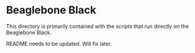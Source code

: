 # Beaglebone Black

This directory is primarily contained with the scripts that run directly on the Beaglebone Black.

README needs to be updated. Will fix later.
